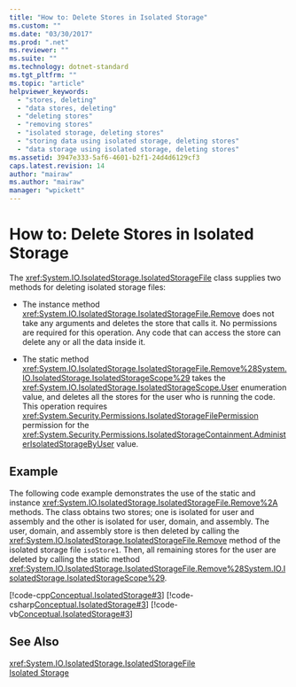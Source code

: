 ```yaml
---
title: "How to: Delete Stores in Isolated Storage"
ms.custom: ""
ms.date: "03/30/2017"
ms.prod: ".net"
ms.reviewer: ""
ms.suite: ""
ms.technology: dotnet-standard
ms.tgt_pltfrm: ""
ms.topic: "article"
helpviewer_keywords: 
  - "stores, deleting"
  - "data stores, deleting"
  - "deleting stores"
  - "removing stores"
  - "isolated storage, deleting stores"
  - "storing data using isolated storage, deleting stores"
  - "data storage using isolated storage, deleting stores"
ms.assetid: 3947e333-5af6-4601-b2f1-24d4d6129cf3
caps.latest.revision: 14
author: "mairaw"
ms.author: "mairaw"
manager: "wpickett"
---
```

# How to: Delete Stores in Isolated Storage
The <xref:System.IO.IsolatedStorage.IsolatedStorageFile> class supplies two methods for deleting isolated storage files:  
  
-   The instance method <xref:System.IO.IsolatedStorage.IsolatedStorageFile.Remove> does not take any arguments and deletes the store that calls it. No permissions are required for this operation. Any code that can access the store can delete any or all the data inside it.  
  
-   The static method <xref:System.IO.IsolatedStorage.IsolatedStorageFile.Remove%28System.IO.IsolatedStorage.IsolatedStorageScope%29> takes the <xref:System.IO.IsolatedStorage.IsolatedStorageScope.User> enumeration value, and deletes all the stores for the user who is running the code. This operation requires <xref:System.Security.Permissions.IsolatedStorageFilePermission> permission for the <xref:System.Security.Permissions.IsolatedStorageContainment.AdministerIsolatedStorageByUser> value.  
  
## Example  
 The following code example demonstrates the use of the static and instance <xref:System.IO.IsolatedStorage.IsolatedStorageFile.Remove%2A> methods. The class obtains two stores; one is isolated for user and assembly and the other is isolated for user, domain, and assembly. The user, domain, and assembly store is then deleted by calling the <xref:System.IO.IsolatedStorage.IsolatedStorageFile.Remove> method of the isolated storage file  `isoStore1`. Then, all remaining stores for the user are deleted by calling the static method <xref:System.IO.IsolatedStorage.IsolatedStorageFile.Remove%28System.IO.IsolatedStorage.IsolatedStorageScope%29>.  
  
 [!code-cpp[Conceptual.IsolatedStorage#3](../../../samples/snippets/cpp/VS_Snippets_CLR/conceptual.isolatedstorage/cpp/source3.cpp#3)]
 [!code-csharp[Conceptual.IsolatedStorage#3](../../../samples/snippets/csharp/VS_Snippets_CLR/conceptual.isolatedstorage/cs/source3.cs#3)]
 [!code-vb[Conceptual.IsolatedStorage#3](../../../samples/snippets/visualbasic/VS_Snippets_CLR/conceptual.isolatedstorage/vb/source3.vb#3)]  
  
## See Also  
 <xref:System.IO.IsolatedStorage.IsolatedStorageFile>   
 [Isolated Storage](../../../docs/standard/io/isolated-storage.md)
